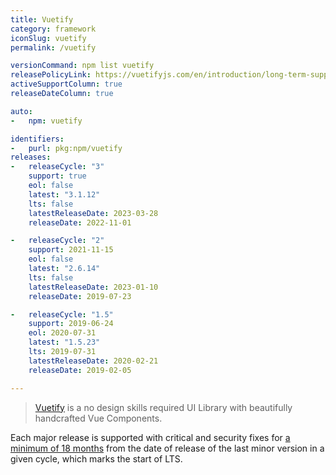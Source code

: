 ```yaml
---
title: Vuetify
category: framework
iconSlug: vuetify
permalink: /vuetify

versionCommand: npm list vuetify
releasePolicyLink: https://vuetifyjs.com/en/introduction/long-term-support/
activeSupportColumn: true
releaseDateColumn: true

auto:
-   npm: vuetify

identifiers:
-   purl: pkg:npm/vuetify
releases:
-   releaseCycle: "3"
    support: true
    eol: false
    latest: "3.1.12"
    lts: false
    latestReleaseDate: 2023-03-28
    releaseDate: 2022-11-01

-   releaseCycle: "2"
    support: 2021-11-15
    eol: false
    latest: "2.6.14"
    lts: false
    latestReleaseDate: 2023-01-10
    releaseDate: 2019-07-23

-   releaseCycle: "1.5"
    support: 2019-06-24
    eol: 2020-07-31
    latest: "1.5.23"
    lts: 2019-07-31
    latestReleaseDate: 2020-02-21
    releaseDate: 2019-02-05

---
```


> [Vuetify](https://vuetifyjs.com/) is a no design skills required UI Library with 
> beautifully handcrafted Vue Components.

Each major release is supported with critical and security fixes for [a minimum of 18 months](https://vuetifyjs.com/en/introduction/long-term-support/) from the date of release of the last minor version in a given cycle, which marks the start of LTS.

